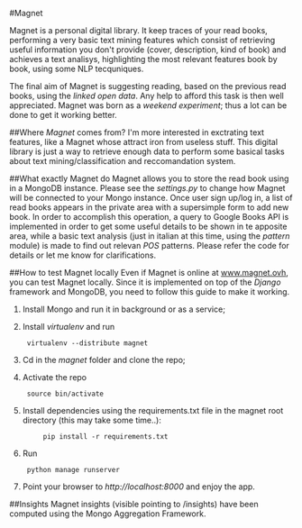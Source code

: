 #Magnet

Magnet is a personal digital library. It keep traces of your read books, performing a very basic text mining features which consist of retrieving useful information you don't provide (cover, description, kind of book) and achieves a text analisys, highlighting the most relevant features book by book, using some NLP tecquniques. 

The final aim of Magnet is suggesting reading, based on the previous read books, using the *linked open data*.
Any help to afford this task is then well appreciated. 
Magnet was born as a *weekend experiment*; thus a lot can be done to get it working better. 


##Where *Magnet* comes from?
I'm more interested in exctrating text features, like a Magnet whose attract iron from useless stuff. 
This digital library is just a way to retrieve enough data to perform some basical tasks about text mining/classification and reccomandation system.

##What exactly Magnet do
Magnet allows you to store the read book using in a MongoDB instance. Please see the *settings.py* to change how Magnet will be connected to your Mongo instance.
Once user sign up/log in, a list of read books appears in the private area with a supersimple form to add new book. 
In order to accomplish this operation, a query to Google Books API is implemented in order to get some useful details to be shown in te apposite area, while a basic text analysis (just in italian at this time, using the *pattern* module) is made to find out relevan *POS* patterns. 
Please refer the code for details or let me know for clarifications.

##How to test Magnet locally
Even if Magnet is online at www.magnet.ovh, you can test Magnet locally. 
Since it is implemented on top of the *Django* framework and MongoDB, you need to follow this guide to make it working. 

1. Install Mongo and run it in background or as a service;
2. Install *virtualenv* and run
	
		virtualenv --distribute magnet
3. Cd in the *magnet* folder and clone the repo;
4. Activate the repo

		source bin/activate
	
4. Install dependencies using the requirements.txt file in the magnet root directory (this may take some time..):
			
			pip install -r requirements.txt
5. Run

		python manage runserver

6. Point your browser to *http://localhost:8000* and enjoy the app. 


##Insights
Magnet insights (visible pointing to /insights) have been computed using the Mongo Aggregation Framework.
			
			
